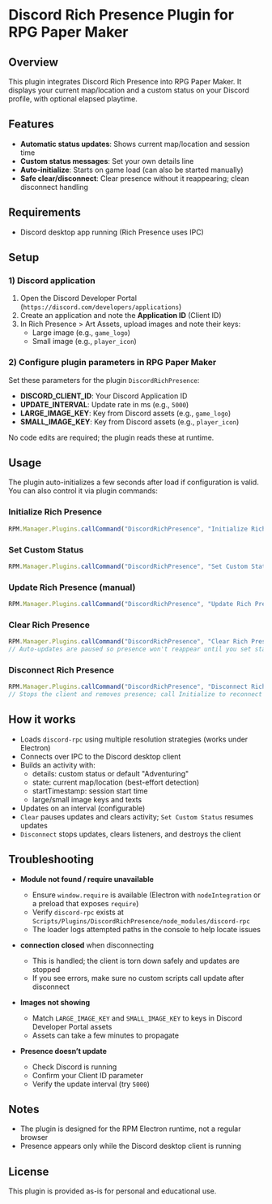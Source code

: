 # Discord Rich Presence Plugin for RPG Paper Maker

## Overview

This plugin integrates Discord Rich Presence into RPG Paper Maker. It displays your current map/location and a custom status on your Discord profile, with optional elapsed playtime.

## Features

- **Automatic status updates**: Shows current map/location and session time
- **Custom status messages**: Set your own details line
- **Auto-initialize**: Starts on game load (can also be started manually)
- **Safe clear/disconnect**: Clear presence without it reappearing; clean disconnect handling

## Requirements

- Discord desktop app running (Rich Presence uses IPC)

## Setup

### 1) Discord application

1. Open the Discord Developer Portal (`https://discord.com/developers/applications`)
2. Create an application and note the **Application ID** (Client ID)
3. In Rich Presence > Art Assets, upload images and note their keys:
   - Large image (e.g., `game_logo`)
   - Small image (e.g., `player_icon`)

### 2) Configure plugin parameters in RPG Paper Maker

Set these parameters for the plugin `DiscordRichPresence`:

- **DISCORD_CLIENT_ID**: Your Discord Application ID
- **UPDATE_INTERVAL**: Update rate in ms (e.g., `5000`)
- **LARGE_IMAGE_KEY**: Key from Discord assets (e.g., `game_logo`)
- **SMALL_IMAGE_KEY**: Key from Discord assets (e.g., `player_icon`)

No code edits are required; the plugin reads these at runtime.

## Usage

The plugin auto-initializes a few seconds after load if configuration is valid. You can also control it via plugin commands:

### Initialize Rich Presence
```javascript
RPM.Manager.Plugins.callCommand("DiscordRichPresence", "Initialize Rich Presence");
```

### Set Custom Status
```javascript
RPM.Manager.Plugins.callCommand("DiscordRichPresence", "Set Custom Status", "Exploring the forest");
```

### Update Rich Presence (manual)
```javascript
RPM.Manager.Plugins.callCommand("DiscordRichPresence", "Update Rich Presence");
```

### Clear Rich Presence
```javascript
RPM.Manager.Plugins.callCommand("DiscordRichPresence", "Clear Rich Presence");
// Auto-updates are paused so presence won't reappear until you set status or re-init
```

### Disconnect Rich Presence
```javascript
RPM.Manager.Plugins.callCommand("DiscordRichPresence", "Disconnect Rich Presence");
// Stops the client and removes presence; call Initialize to reconnect
```

## How it works

- Loads `discord-rpc` using multiple resolution strategies (works under Electron)
- Connects over IPC to the Discord desktop client
- Builds an activity with:
  - details: custom status or default "Adventuring"
  - state: current map/location (best-effort detection)
  - startTimestamp: session start time
  - large/small image keys and texts
- Updates on an interval (configurable)
- `Clear` pauses updates and clears activity; `Set Custom Status` resumes updates
- `Disconnect` stops updates, clears listeners, and destroys the client

## Troubleshooting

- **Module not found / require unavailable**
  - Ensure `window.require` is available (Electron with `nodeIntegration` or a preload that exposes `require`)
  - Verify `discord-rpc` exists at `Scripts/Plugins/DiscordRichPresence/node_modules/discord-rpc`
  - The loader logs attempted paths in the console to help locate issues

- **connection closed** when disconnecting
  - This is handled; the client is torn down safely and updates are stopped
  - If you see errors, make sure no custom scripts call update after disconnect

- **Images not showing**
  - Match `LARGE_IMAGE_KEY` and `SMALL_IMAGE_KEY` to keys in Discord Developer Portal assets
  - Assets can take a few minutes to propagate

- **Presence doesn’t update**
  - Check Discord is running
  - Confirm your Client ID parameter
  - Verify the update interval (try `5000`)

## Notes

- The plugin is designed for the RPM Electron runtime, not a regular browser
- Presence appears only while the Discord desktop client is running

## License

This plugin is provided as-is for personal and educational use.

